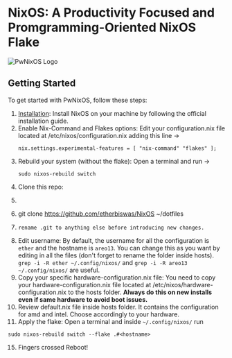 # NixOS: A Productivity Focused and Promgramming-Oriented NixOS Flake

![PwNixOS Logo](pics/PwNixOS.png)

## Getting Started

To get started with PwNixOS, follow these steps:

1. [Installation](https://nixos.org/manual/nixos/stable/index.html#ch-installation): Install NixOS on your machine by following the official installation guide.
2. Enable Nix-Command and Flakes options: Edit your configuration.nix file located at /etc/nixos/configuration.nix
   adding this line ->
   ```
   nix.settings.experimental-features = [ "nix-command" "flakes" ];
   ```
4. Rebuild your system (without the flake):
   Open a terminal and run ->
   ```
   sudo nixos-rebuild switch
   ```
6. Clone this repo:
7. ```
8. git clone https://github.com/etherbiswas/NixOS ~/dotfiles
9. ```
   rename .git to anything else before introducing new changes.
10. Edit username: By default, the username for all the configuration is
   `ether` and the hostname is `areo13`. You can change this as you want
   by editing in all the files (don't forget to rename the folder inside hosts).
   `grep -i -R ether ~/.config/nixos/` and `grep -i -R areo13 ~/.config/nixos/` are useful.
11. Copy your specific hardware-configuration.nix file: You need to copy your
   hardware-configuration.nix file located at /etc/nixos/hardware-configuration.nix
   to the hosts folder. **Always do this on new installs even if same hardware to avoid boot issues.**
12. Review default.nix file inside hosts folder. It contains the configuration for amd and intel.
   Choose accordingly to your hardware.
13. Apply the flake: Open a terminal and inside `~/.config/nixos/` run
   ```
   sudo nixos-rebuild switch --flake .#<hostname>
   ```
15. Fingers crossed Reboot!
